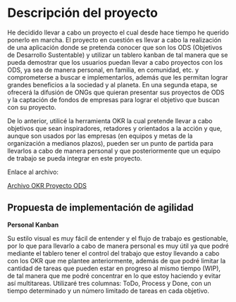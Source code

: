 # Descripción del proyecto

He decidido llevar a cabo un proyecto el cual desde hace tiempo he querido ponerlo en marcha. El proyecto en cuestión es llevar a cabo la realización de una aplicación donde se pretenda conocer que son los ODS (Objetivos de Desarrollo Sustentable) y utilizar un tablero kanban de tal manera que se pueda demostrar que los usuarios puedan llevar a cabo proyectos con los ODS, ya sea de manera personal, en familia, en comunidad, etc. y comprometerse a buscar e implementarlos, además que les permitan lograr grandes beneficios a la sociedad y al planeta. En una segunda etapa, se ofrecerá la difusión de ONGs que quieran presentar sus proyectos de ODS y la captación de fondos de empresas para lograr el objetivo que buscan con su proyecto.

De lo anterior, utilicé la herramienta OKR la cual pretende llevar a cabo objetivos que sean inspiradores, retadores y orientados a la acción y que, aunque son usados por las empresas (en equipos y metas de la organización a medianos plazos), pueden ser un punto de partida para llevarlos a cabo de manera personal y que posteriormente que un equipo de trabajo se pueda integrar en este proyecto.

Enlace al archivo:

[Archivo OKR Proyecto ODS](https://drive.google.com/drive/folders/1qZNrDAzXNZenVnWJc6jx2euNsrSIwOQ9?usp=sharing)

## Propuesta de implementación de agilidad

**Personal Kanban**

Su estilo visual es muy fácil de entender y el flujo de trabajo es gestionable, por lo que para llevarlo a cabo de manera personal es muy útil ya que podré mediante el tablero tener el control del trabajo que estoy llevando a cabo con los OKR que me plantee anteriormente, además de que podré limitar la cantidad de tareas que pueden estar en progreso al mismo tiempo (WIP), de tal manera que me podré concentrar en lo que estoy haciendo y evitar así multitareas. Utilizaré tres columnas: ToDo, Process y Done, con un tiempo determinado y un número limitado de tareas en cada objetivo.

